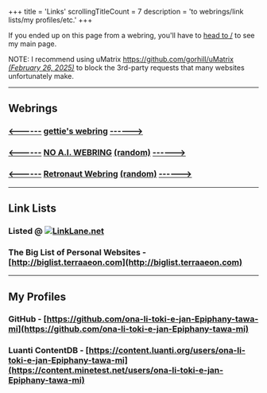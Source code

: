 +++
title               = 'Links'
scrollingTitleCount = 7
description         = 'to webrings/link lists/my profiles/etc.'
+++

If you ended up on this page from a webring, you'll have to [head to /](/) to
see my main page.

NOTE: I recommend using uMatrix
[https://github.com/gorhill/uMatrix *(February 26, 2025)*](https://github.com/gorhill/uMatrix)
to block the 3rd-party requests that many websites unfortunately make.

---

## Webrings

### [<------](https://webring.getimiskon.xyz/paltepuk/prev) [gettie's webring](https://webring.getimiskon.xyz) [------>](https://webring.getimiskon.xyz/paltepuk/next)

### [<------](https://baccyflap.com/noai/?prv&s=pal) [NO A.I. WEBRING](https://baccyflap.com/noai) [(random)](https://baccyflap.com/noai/?rnd) [------>](https://baccyflap.com/noai/?nxt&s=pal)

### [<------](https://webring.dinhe.net/prev/https://paltepuk.xyz/links) [Retronaut Webring](https://webring.dinhe.net) [(random)](https://webring.dinhe.net/random) [------>](https://webring.dinhe.net/next/https://paltepuk.xyz/links)

---

## Link Lists

### Listed @ [![LinkLane.net](/web-buttons/linklane.net.webp)](https://linklane.net)

### The Big List of Personal Websites - [http://biglist.terraaeon.com](http://biglist.terraaeon.com)

---

## My Profiles

### GitHub - [https://github.com/ona-li-toki-e-jan-Epiphany-tawa-mi](https://github.com/ona-li-toki-e-jan-Epiphany-tawa-mi)

### Luanti ContentDB - [https://content.luanti.org/users/ona-li-toki-e-jan-Epiphany-tawa-mi](https://content.minetest.net/users/ona-li-toki-e-jan-Epiphany-tawa-mi)
